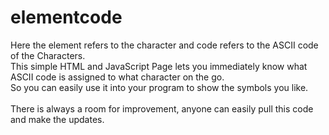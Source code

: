 # elementcode

Here the element refers to the character and code refers to the ASCII code of the Characters.<br>
This simple HTML and JavaScript Page lets you immediately know what ASCII code is assigned to what character on the go.<br>
So you can easily use it into your program to show the symbols you like.<br>
<br>
There is always a room for improvement, anyone can easily pull this code and make the updates.
